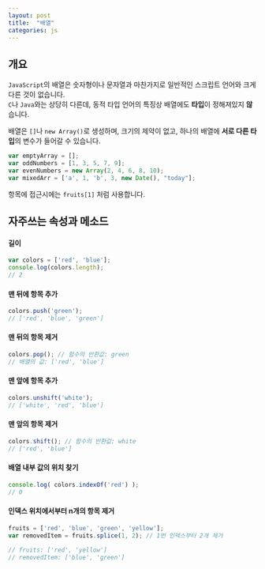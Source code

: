 ```yaml
---
layout: post
title:  "배열"
categories: js
---
```


## 개요
`JavaScript`의 배열은 숫자형이나 문자열과 마찬가지로 일반적인 스크립트 언어와 크게 다른 것이 없습니다.  
`C`나 `Java`와는 상당히 다른데, 동적 타입 언어의 특징상 배열에도 **타입**이 정해져있지 **않**습니다.

배열은 `[]`나 `new Array()`로 생성하며, 크기의 제약이 없고, 하나의 배열에 **서로 다른 타입**의 변수가 들어갈 수 있습니다.

```javascript
var emptyArray = [];
var oddNumbers = [1, 3, 5, 7, 9];
var evenNumbers = new Array(2, 4, 6, 8, 10);
var mixedArr = ['a', 1, 'b', 3, new Date(), "today"];
```

항목에 접근시에는 `fruits[1]` 처럼 사용합니다.


## 자주쓰는 속성과 메소드
#### 길이
```javascript
var colors = ['red', 'blue'];
console.log(colors.length);
// 2
```

#### 맨 뒤에 항목 추가
```javascript
colors.push('green');
// ['red', 'blue', 'green']
```

#### 맨 뒤의 항목 제거
```javascript
colors.pop(); // 함수의 반환값: green
// 배열의 값: ['red', 'blue']
```

#### 맨 앞에 항목 추가
```javascript
colors.unshift('white');
// ['white', 'red', 'blue']
```

#### 맨 앞의 항목 제거
```javascript
colors.shift(); // 함수의 반환값: white
// ['red', 'blue']
```

#### 배열 내부 값의 위치 찾기
```javascript
console.log( colors.indexOf('red') );
// 0
```

#### 인덱스 위치에서부터 n개의 항목 제거
```javascript
fruits = ['red', 'blue', 'green', 'yellow'];
var removedItem = fruits.splice(1, 2); // 1번 인덱스부터 2개 제거

// fruits: ['red', 'yellow']
// removedItem: ['blue', 'green']
```

